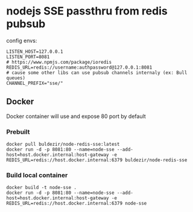 # nodejs SSE passthru from redis pubsub
config envs:
```
LISTEN_HOST=127.0.0.1
LISTEN_PORT=8081
# https://www.npmjs.com/package/ioredis
REDIS_URL=redis://username:authpassword@127.0.0.1:8081  
# cause some other libs can use pubsub channels internaly (ex: Bull queues)
CHANNEL_PREFIX="sse/"
```

## Docker
Docker container will use and expose 80 port by default

### Prebuilt
```
docker pull buldezir/node-redis-sse:latest
docker run -d -p 8081:80 --name=node-sse --add-host=host.docker.internal:host-gateway -e REDIS_URL=redis://host.docker.internal:6379 buldezir/node-redis-sse
```

### Build local container
    
```
docker build -t node-sse .
docker run -d -p 8081:80 --name=node-sse --add-host=host.docker.internal:host-gateway -e REDIS_URL=redis://host.docker.internal:6379 node-sse
```

